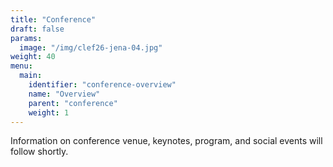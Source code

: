 ```yaml
---
title: "Conference"
draft: false
params:
  image: "/img/clef26-jena-04.jpg"
weight: 40
menu:
  main:
    identifier: "conference-overview"
    name: "Overview"
    parent: "conference"
    weight: 1
---
```


Information on conference venue, keynotes, program, and social events will follow shortly.
